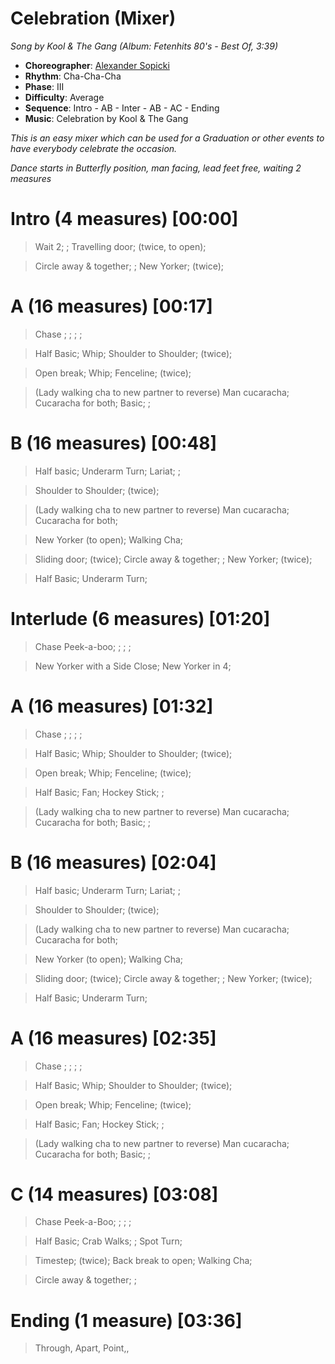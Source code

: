 # Celebration (Mixer)
*Song by Kool & The Gang (Album: Fetenhits 80's - Best Of, 3:39)*

* **Choreographer**: [Alexander Sopicki](mailto:cuesheets@gmx.net "cuesheets@gmx.net")
* **Rhythm**: Cha-Cha-Cha
* **Phase**: III
* **Difficulty**: Average
* **Sequence**: Intro - AB - Inter - AB - AC - Ending
* **Music**: Celebration by Kool & The Gang

*This is an easy mixer which can be used for a Graduation or other events to have everybody celebrate the occasion.*

*Dance starts in Butterfly position, man facing, lead feet free, waiting 2 measures*

# Intro (4 measures) [00:00]

> Wait 2; ; Travelling door; (twice, to open);

> Circle away & together; ; New Yorker; (twice);

# A (16 measures) [00:17]

> Chase ; ; ; ;

> Half Basic; Whip; Shoulder to Shoulder; (twice);

> Open break; Whip; Fenceline; (twice);

> (Lady walking cha to new partner to reverse) Man cucaracha; Cucaracha for both; Basic; ;

# B (16 measures) [00:48]

> Half basic; Underarm Turn; Lariat; ; 

> Shoulder to Shoulder; (twice);

> (Lady walking cha to new partner to reverse) Man cucaracha; Cucaracha for both;

> New Yorker (to open); Walking Cha;

> Sliding door; (twice); Circle away & together; ; New Yorker; (twice);

> Half Basic; Underarm Turn;

# Interlude (6 measures) [01:20]

> Chase Peek-a-boo; ; ; ;

> New Yorker with a Side Close; New Yorker in 4; 

# A (16 measures) [01:32]

> Chase ; ; ; ;

> Half Basic; Whip; Shoulder to Shoulder; (twice);

> Open break; Whip; Fenceline; (twice);

> Half Basic; Fan; Hockey Stick; ;

> (Lady walking cha to new partner to reverse) Man cucaracha; Cucaracha for both; Basic; ;

# B (16 measures) [02:04]

> Half basic; Underarm Turn; Lariat; ; 

> Shoulder to Shoulder; (twice);

> (Lady walking cha to new partner to reverse) Man cucaracha; Cucaracha for both;

> New Yorker (to open); Walking Cha;

> Sliding door; (twice); Circle away & together; ; New Yorker; (twice);

> Half Basic; Underarm Turn;

# A (16 measures) [02:35]

> Chase ; ; ; ;

> Half Basic; Whip; Shoulder to Shoulder; (twice);

> Open break; Whip; Fenceline; (twice);

> Half Basic; Fan; Hockey Stick; ;

> (Lady walking cha to new partner to reverse) Man cucaracha; Cucaracha for both; Basic; ;

# C (14 measures) [03:08]

> Chase Peek-a-Boo; ; ; ;

> Half Basic; Crab Walks; ; Spot Turn;

> Timestep; (twice); Back break to open; Walking Cha;

> Circle away & together; ;

# Ending (1 measure) [03:36]

> Through, Apart, Point,,

<meta name="x:audio-file" content="k/Kool & The Gang/Kool & The Gang - Celebration.mp3">